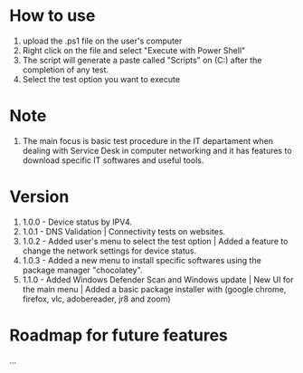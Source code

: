# How to use
1. upload the .ps1 file on the user's computer
2. Right click on the file and select "Execute with Power Shell"
3. The script will generate a paste called "Scripts" on (C:) after the completion of any test.
4. Select the test option you want to execute

# Note
1. The main focus is basic test procedure in the IT departament when dealing with Service Desk in computer networking and it has features to download specific IT softwares and useful tools. 

# Version
1. 1.0.0 - Device status by IPV4.
2. 1.0.1 - DNS Validation | Connectivity tests on websites.
3. 1.0.2 - Added user's menu to select the test option | Added a feature to change the network settings for device status.
4. 1.0.3 - Added a new menu to install specific softwares using the package manager "chocolatey".
5. 1.1.0 - Added Windows Defender Scan and Windows update | New UI for the main menu | Added a basic package installer with (google chrome, firefox, vlc, adobereader, jr8 and zoom)

# Roadmap for future features
...

